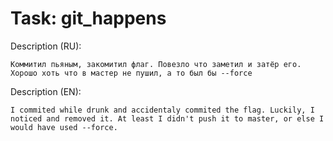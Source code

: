 # Task: git_happens

Description (RU):

```
Коммитил пьяным, закомитил флаг. Повезло что заметил и затёр его. Хорошо хоть что в мастер не пушил, а то был бы --force 
```

Description (EN):

```
I commited while drunk and accidentaly commited the flag. Luckily, I noticed and removed it. At least I didn't push it to master, or else I would have used --force.
```